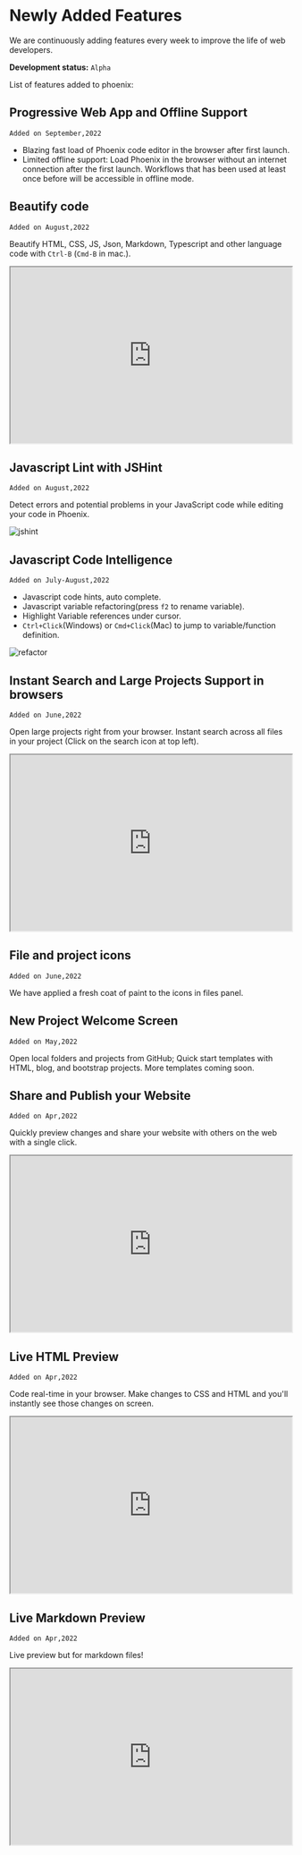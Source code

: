 # Newly Added Features

We are continuously adding features every week to improve the life of web developers.

**Development status:** `Alpha`

List of features added to phoenix:

## Progressive Web App and Offline Support
`Added on September,2022`

* Blazing fast load of Phoenix code editor in the browser after first launch.
* Limited offline support: Load Phoenix in the browser without an internet connection after the first launch.
  Workflows that has been used at least once before will be accessible in offline mode.

## Beautify code
`Added on August,2022`

Beautify HTML, CSS, JS, Json, Markdown, Typescript and other language code with `Ctrl-B` (`Cmd-B` in mac.).

<iframe allow="fullscreen;" width="100%" height="315"
src="https://www.youtube.com/embed/DMMPfIuUGGs">
</iframe>

## Javascript Lint with JSHint
`Added on August,2022`

Detect errors and potential problems in your JavaScript code while editing your code in Phoenix.

![jshint](https://user-images.githubusercontent.com/5336369/190146369-db510c3d-2a72-4f00-918b-4889b23e20ab.gif)

## Javascript Code Intelligence
`Added on July-August,2022`

* Javascript code hints, auto complete.
* Javascript variable refactoring(press `f2` to rename variable).
* Highlight Variable references under cursor.
* `Ctrl+Click`(Windows) or `Cmd+Click`(Mac) to jump to variable/function definition.

![refactor](https://user-images.githubusercontent.com/5336369/190147482-691e2fd2-84d4-4d27-b37b-cfbae3c335a6.gif)

## Instant Search and Large Projects Support in browsers
`Added on June,2022`

Open large projects right from your browser.
Instant search across all files in your project (Click on the search icon at top left).

<iframe allow="fullscreen;" width="100%" height="315"
src="https://www.youtube.com/embed/pw7vJ_l5A44">
</iframe>

## File and project icons
`Added on June,2022`

We have applied a fresh coat of paint to the icons in files panel.

## New Project Welcome Screen
`Added on May,2022`

Open local folders and projects from GitHub; Quick start templates with HTML, blog, and bootstrap projects.
More templates coming soon.


## Share and Publish your Website
`Added on Apr,2022`

Quickly preview changes and share your website with others on the web with a single click.


<iframe allow="fullscreen;" width="100%" height="315"
src="https://www.youtube.com/embed/dJTZ2iduagg">
</iframe>

## Live HTML Preview
`Added on Apr,2022`

Code real-time in your browser. Make changes to CSS and HTML and you'll instantly see those changes on screen.

<iframe allow="fullscreen;" width="100%" height="315"
src="https://www.youtube.com/embed/RIslg6XQwLA">
</iframe>

## Live Markdown Preview
`Added on Apr,2022`

Live preview but for markdown files!

<iframe allow="fullscreen;" width="100%" height="315"
src="https://www.youtube.com/embed/buDeBgf-B60">
</iframe>
